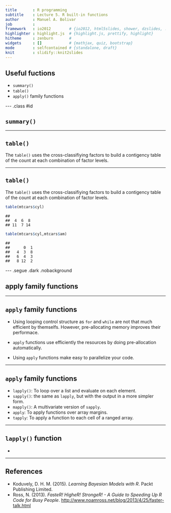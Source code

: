 ```yaml
---
title       : R programming
subtitle    : Lecture 5. R built-in functions
author      : Manuel A. Bolivar
job         : 
framework   : io2012        # {io2012, html5slides, shower, dzslides, ...}
highlighter : highlight.js  # {highlight.js, prettify, highlight}
hitheme     : zenburn       # 
widgets     : []            # {mathjax, quiz, bootstrap}
mode        : selfcontained # {standalone, draft}
knit        : slidify::knit2slides
---
```


## Useful fuctions

+ `summary()`
+ `table()`
+ `apply()` family functions


--- .class #id 

## `summary()`



---

## `table()`

The `table()` uses the cross-classifiying factors to build a contigency table of the count at each combination of factor levels.

---

## `table()`

The `table()` uses the cross-classifiying factors to build a contigency table of the count at each combination of factor levels.


```r
table(mtcars$cyl)
```

```
## 
##  4  6  8 
## 11  7 14
```


```r
table(mtcars$cyl,mtcars$am)
```

```
##    
##      0  1
##   4  3  8
##   6  4  3
##   8 12  2
```

--- .segue .dark .nobackground

## apply family functions

---

## `apply` family functions

+ Using looping control structure as `for` and `while` are not that much efficient by themselfs. However, pre-allocating memory improves their performace.

+ `apply` functions use efficiently the resources by doing pre-allocation automatically.

+ Using `apply` functions make easy to parallelize your code.

---

## `apply` family functions

+ `lapply()`: To loop over a list and evaluate on each element.
+ `sapply()`: the same as `lapply`, but with the output in a more simpler form.
+ `mapply()`: A multivariate version of `sapply`.
+ `apply`: To apply functions over array margins.
+ `tapply`: To apply a function to each cell of a ranged array. 


---

## `lapply()` function

+ 

---

## References

+ Koduvely, D. H. M. (2015). *Learning Bayesian Models with R*. Packt Publishing Limited.
+ Ross, N. (2013). *FasteR! HigheR! StrongeR! - A Guide to Speeding Up R Code for Busy People*. http://www.noamross.net/blog/2013/4/25/faster-talk.html
